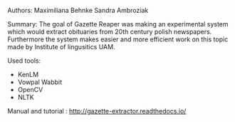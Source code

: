 Authors:
Maximiliana Behnke
Sandra Ambroziak

Summary:
The goal of Gazette Reaper was making an experimental system which would extract obituaries from 20th century polish newspapers.
Furthermore the system makes easier and more efficient work on this topic made by Institute of lingusitics UAM.

Used tools:
- KenLM
- Vowpal Wabbit
- OpenCV
- NLTK

Manual and tutorial : http://gazette-extractor.readthedocs.io/
